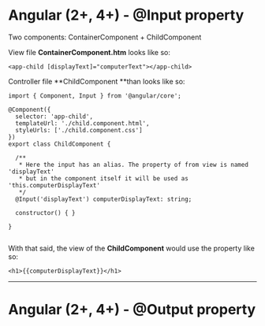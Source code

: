 # Angular \(2+, 4+\) - @Input property

Two components: ContainerComponent + ChildComponent

View file **ContainerComponent.htm** looks like so:

```
<app-child [displayText]="computerText"></app-child>
```

Controller file **ChildComponent **than looks like so:

```
import { Component, Input } from '@angular/core';

@Component({
  selector: 'app-child',
  templateUrl: './child.component.html',
  styleUrls: ['./child.component.css']
})
export class ChildComponent {

  /** 
   * Here the input has an alias. The property of from view is named 'displayText' 
   * but in the component itself it will be used as 'this.computerDisplayText'
   */
  @Input('displayText') computerDisplayText: string;

  constructor() { }

}


```

With that said, the view of the **ChildComponent** would use the property like so:

```
<h1>{{computerDisplayText}}</h1>
```



---

# Angular \(2+, 4+\) - @Output property  




